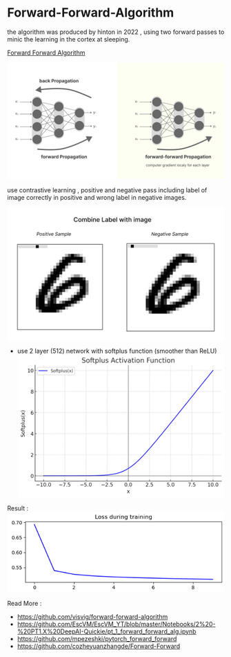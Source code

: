 # Forward-Forward-Algorithm

the algorithm was produced by hinton in 2022 , using two forward passes to minic the learning in the cortex at sleeping.

[Forward Forward Algorithm](https://arxiv.org/pdf/2212.13345)

![architecture](assets/architecture.png)

use contrastive learning , positive and negative pass including label of image correctly in positive and wrong label in negative images.

![data](assets/data.png)

- use 2 layer (512) network with softplus function (smoother than ReLU)
![softplus](assets/softplus.png)

Result :
![loss](assets/output.png)

Read More :

- <https://github.com/visvig/forward-forward-algorithm>
- <https://github.com/EscVM/EscVM_YT/blob/master/Notebooks/2%20-%20PT1.X%20DeepAI-Quickie/pt_1_forward_forward_alg.ipynb>
- <https://github.com/mpezeshki/pytorch_forward_forward>
- <https://github.com/cozheyuanzhangde/Forward-Forward>
